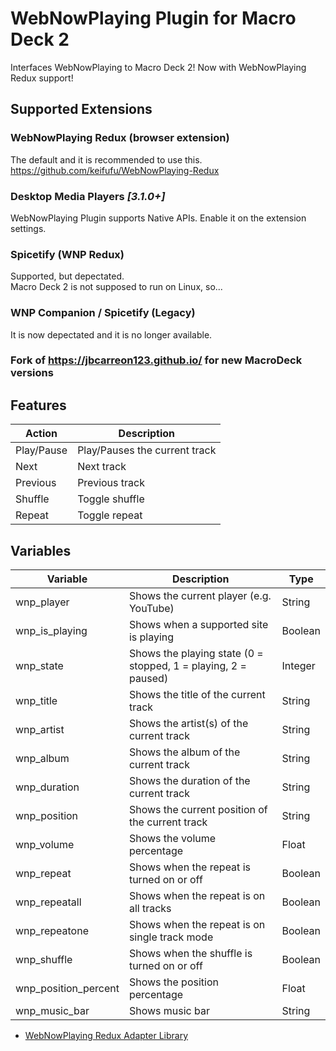 # WebNowPlaying Plugin for Macro Deck 2
Interfaces WebNowPlaying to Macro Deck 2! Now with WebNowPlaying Redux support!

## Supported Extensions
### WebNowPlaying Redux (browser extension)
The default and it is recommended to use this.
https://github.com/keifufu/WebNowPlaying-Redux
### Desktop Media Players *[3.1.0+]*
WebNowPlaying Plugin supports Native APIs. Enable it on the extension settings.
### Spicetify (WNP Redux)
Supported, but depectated.  
Macro Deck 2 is not supposed to run on Linux, so...
### WNP Companion / Spicetify (Legacy)
It is now depectated and it is no longer available.

### Fork of https://jbcarreon123.github.io/ for new MacroDeck versions

## Features
| Action | Description |
| --- | --- |
| Play/Pause | Play/Pauses the current track |
| Next | Next track |
| Previous | Previous track |
| Shuffle | Toggle shuffle |
| Repeat | Toggle repeat |

## Variables
| Variable | Description | Type |
| --- | --- | --- |
| wnp_player | Shows the current player (e.g. YouTube) | String |
| wnp_is_playing | Shows when a supported site is playing | Boolean |
| wnp_state | Shows the playing state (0 = stopped, 1 = playing, 2 = paused) | Integer |
| wnp_title | Shows the title of the current track | String |
| wnp_artist | Shows the artist(s) of the current track | String |
| wnp_album | Shows the album of the current track | String |
| wnp_duration | Shows the duration of the current track | String |
| wnp_position | Shows the current position of the current track | String |
| wnp_volume | Shows the volume percentage | Float |
| wnp_repeat | Shows when the repeat is turned on or off | Boolean |
| wnp_repeatall | Shows when the repeat is on all tracks | Boolean |
| wnp_repeatone | Shows when the repeat is on single track mode | Boolean |
| wnp_shuffle | Shows when the shuffle is turned on or off | Boolean |
| wnp_position_percent | Shows the position percentage | Float |
| wnp_music_bar | Shows music bar | String |

- [WebNowPlaying Redux Adapter Library](https://github.com/keifufu/WNPRedux-Adapter-Library)
